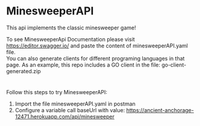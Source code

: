 # MinesweeperAPI

This api implements the classic minesweeper game!

To see MinesweeperApi Documentation please visit https://editor.swagger.io/ and paste the content of minesweeperAPI.yaml file. <br>
You can also generate clients for different programing languages in that page. As an example, this repo includes a GO 
client in the file: go-client-generated.zip
#
Follow this steps to try MinesweeperAPI: <br>
1. Import the file minesweeperAPI.yaml in postman
2. Configure a variable call baseUrl with value: https://ancient-anchorage-12471.herokuapp.com/api/minesweeper
